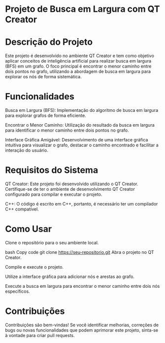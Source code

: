 # Projeto de Busca em Largura com QT Creator

# Descrição do Projeto
Este projeto é desenvolvido no ambiente QT Creator e tem como objetivo aplicar conceitos de inteligência artificial para realizar busca em largura (BFS) em um grafo. O foco principal é encontrar o menor caminho entre dois pontos no grafo, utilizando a abordagem de busca em largura para explorar os nós de forma sistemática.

# Funcionalidades
Busca em Largura (BFS): Implementação do algoritmo de busca em largura para explorar grafos de forma eficiente.

Encontrar o Menor Caminho: Utilização do resultado da busca em largura para identificar o menor caminho entre dois pontos no grafo.

Interface Gráfica Amigável: Desenvolvimento de uma interface gráfica intuitiva para visualizar o grafo, destacar o caminho encontrado e facilitar a interação do usuário.

# Requisitos do Sistema
QT Creator: Este projeto foi desenvolvido utilizando o QT Creator. Certifique-se de ter o ambiente de desenvolvimento QT Creator configurado para compilar e executar o projeto.

C++: O código é escrito em C++, portanto, é necessário ter um compilador C++ compatível.

# Como Usar
Clone o repositório para o seu ambiente local.

bash
Copy code
git clone https://seu-repositorio.git
Abra o projeto no QT Creator.

Compile e execute o projeto.

Utilize a interface gráfica para adicionar nós e arestas ao grafo.

Execute a busca em largura para encontrar o menor caminho entre dois nós específicos.

# Contribuições
Contribuições são bem-vindas! Se você identificar melhorias, correções de bugs ou novas funcionalidades que podem aprimorar este projeto, sinta-se à vontade para criar pull requests.
